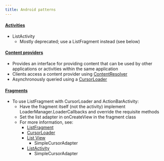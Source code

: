 ```yaml
---
title: Android patterns
---
```


#### [Activities](http://developer.android.com/reference/android/app/Activity.html)

- ListActivity
  - Mostly deprecated; use a ListFragment instead (see below)

#### [Content providers](http://developer.android.com/guide/topics/providers/content-providers.html)

- Provides an interface for providing content that can be used by other applications or activities within the same application
- Clients access a content provider using [ContentResolver](http://developer.android.com/reference/android/content/ContentResolver.html)
- Asynchronously queried using a [CursorLoader](https://developer.android.com/training/load-data-background/setup-loader.html)

#### [Fragments](http://developer.android.com/guide/components/fragments.html)

- To use ListFragment with CursorLoader and ActionBarActivity:
  - Have the fragment itself (not the activity) implement LoaderManager.LoaderCallbacks and override the requisite methods
  - Set the list adapter in onCreateView in the fragment class
  - For more information, see:
    - [ListFragment](http://developer.android.com/reference/android/app/ListFragment.html)
    - [CursorLoader](https://developer.android.com/training/load-data-background/setup-loader.html)
    - [List View](http://developer.android.com/guide/topics/ui/layout/listview.html)
      - SimpleCursorAdapter
    - [ListActivity](http://developer.android.com/reference/android/app/ListActivity.html)
      - SimpleCursorAdapter
